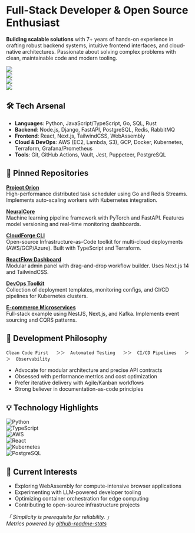 # Full-Stack Developer & Open Source Enthusiast  
**Building scalable solutions** with 7+ years of hands-on experience in crafting robust backend systems, intuitive frontend interfaces, and cloud-native architectures. Passionate about solving complex problems with clean, maintainable code and modern tooling.  

![](https://komarev.com/ghpvc/?username=elvasteinpors794&color=blue)  
![](https://github-readme-stats.vercel.app/api?username=elvasteinpors794&show_icons=true&theme=dark&hide_border=true)  
![](https://github-readme-streak-stats.herokuapp.com/?user=elvasteinpors794&theme=dark&hide_border=true)  
![](https://github-readme-stats.vercel.app/api/top-langs/?username=elvasteinpors794&layout=compact&theme=dark&hide_border=true)  

## 🛠 Tech Arsenal  
- **Languages**: Python, JavaScript/TypeScript, Go, SQL, Rust  
- **Backend**: Node.js, Django, FastAPI, PostgreSQL, Redis, RabbitMQ  
- **Frontend**: React, Next.js, TailwindCSS, WebAssembly  
- **Cloud & DevOps**: AWS (EC2, Lambda, S3), GCP, Docker, Kubernetes, Terraform, Grafana/Prometheus  
- **Tools**: Git, GitHub Actions, Vault, Jest, Puppeteer, PostgreSQL  

## 🌟 Pinned Repositories  
**[Project Orion](https://github.com/elvasteinpors794/project-orion)**  
High-performance distributed task scheduler using Go and Redis Streams. Implements auto-scaling workers with Kubernetes integration.  

**[NeuralCore](https://github.com/elvasteinpors794/neuralcore)**  
Machine learning pipeline framework with PyTorch and FastAPI. Features model versioning and real-time monitoring dashboards.  

**[CloudForge CLI](https://github.com/elvasteinpors794/cloudforge)**  
Open-source Infrastructure-as-Code toolkit for multi-cloud deployments (AWS/GCP/Azure). Built with TypeScript and Terraform.  

**[ReactFlow Dashboard](https://github.com/elvasteinpors794/reactflow-dashboard)**  
Modular admin panel with drag-and-drop workflow builder. Uses Next.js 14 and TailwindCSS.  

**[DevOps Toolkit](https://github.com/elvasteinpors794/devops-toolkit)**  
Collection of deployment templates, monitoring configs, and CI/CD pipelines for Kubernetes clusters.  

**[E-commerce Microservices](https://github.com/elvasteinpors794/ecom-microservices)**  
Full-stack example using NestJS, Next.js, and Kafka. Implements event sourcing and CQRS patterns.  

## 🧠 Development Philosophy  
```text
Clean Code First   ＞＞  Automated Testing   ＞＞  CI/CD Pipelines   ＞＞  Observability  
```  
- Advocate for modular architecture and precise API contracts  
- Obsessed with performance metrics and cost optimization  
- Prefer iterative delivery with Agile/Kanban workflows  
- Strong believer in documentation-as-code principles  

## 💡 Technology Highlights  
![Python](https://img.shields.io/badge/-Python-3776AB?logo=python&logoColor=white)  
![TypeScript](https://img.shields.io/badge/-TypeScript-3178C6?logo=typescript&logoColor=white)  
![AWS](https://img.shields.io/badge/-AWS-232F3E?logo=amazonaws)  
![React](https://img.shields.io/badge/-React-61DAFB?logo=react&logoColor=black)  
![Kubernetes](https://img.shields.io/badge/-Kubernetes-326CE5?logo=kubernetes)  
![PostgreSQL](https://img.shields.io/badge/-PostgreSQL-4169E1?logo=postgresql)  

## 🌱 Current Interests  
- Exploring WebAssembly for compute-intensive browser applications  
- Experimenting with LLM-powered developer tooling  
- Optimizing container orchestration for edge computing  
- Contributing to open-source infrastructure projects  

*「 Simplicity is prerequisite for reliability. 」*  
*Metrics powered by [github-readme-stats](https://github.com/anuraghazra/github-readme-stats)*
